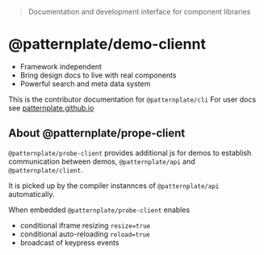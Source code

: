 > Documentation and development interface for component libraries

# @patternplate/demo-cliennt

* Framework independent
* Bring design docs to live with real components
* Powerful search and meta data system

This is the contributor documentation for `@patternplate/cli`
For user docs see [patternplate.github.io](https://patternplate.github.io)

## About @patternplate/prope-client

`@patternplate/probe-client` provides additional js for demos to 
establish communication between demos, `@patternplate/api` and `@patternplate/client`.

It is picked up by the compiler instannces of `@patternplate/api` automatically.

When embedded `@patternplate/probe-client` enables 

* conditional iframe resizing `resize=true`
* conditional auto-reloading `reload=true`
* broadcast of keypress events

